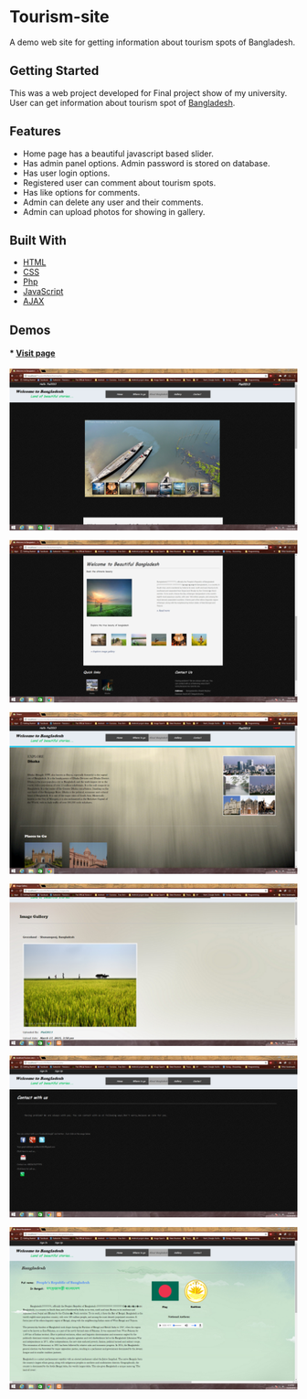 # Tourism-site
A demo web site for getting information about tourism spots of Bangladesh. 

## Getting Started
This was a web project developed for Final project show of my university. User can get information about tourism spot of [Bangladesh](https://en.wikipedia.org/wiki/Bangladesh).

## Features
- Home page has a beautiful javascript based slider.
- Has admin panel options. Admin password is stored on database.
- Has user login options.
- Registered user can comment about tourism spots.
- Has like options for comments.
- Admin can delete any user and their comments.
- Admin can upload photos for showing in gallery.

## Built With

* [HTML](https://www.w3.org/html/) 
* [CSS](https://www.w3.org/Style/CSS/Overview.en.html) 
* [Php](http://php.net/manual/en/intro-whatis.php) 
* [JavaScript](https://www.javascript.com/) 
* [AJAX](https://www.javascript.com/https://developer.mozilla.org/en-US/docs/AJAX/Getting_Started)

## Demos
 #### * [Visit page](http://tourismbd.000webhostapp.com/)
![Home page](https://raw.githubusercontent.com/PialKanti/Tourism-site/master/img/Screenshot%20(1).png)

![Home page](https://raw.githubusercontent.com/PialKanti/Tourism-site/master/img/Screenshot%20(2).png)

![Tousrism spots](https://raw.githubusercontent.com/PialKanti/Tourism-site/master/img/Screenshot%20(3).png)

![Tousrism spots](https://raw.githubusercontent.com/PialKanti/Tourism-site/master/Screenshot%20(4).png)

![Tousrism spots](https://raw.githubusercontent.com/PialKanti/Tourism-site/master/Screenshot%20(5).png)

![Tousrism spots](https://raw.githubusercontent.com/PialKanti/Tourism-site/master/Screenshot%20(6).png)
